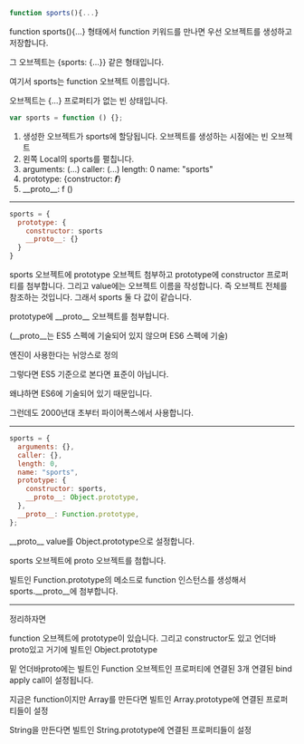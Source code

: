 ```js
function sports(){...}
```

function sports(){...} 형태에서 function 키워드를 만나면 우선 오브젝트를 생성하고 저장합니다.

그 오브젝트는 {sports: {...}} 같은 형태입니다.

여기서 sports는 function 오브젝트 이름입니다.

오브젝트는 {...} 프로퍼티가 없는 빈 상태입니다.

```js
var sports = function () {};
```

1. 생성한 오브젝트가 sports에 할당됩니다. 오브젝트를 생성하는 시점에는 빈 오브젝트
2. 왼쪽 Local의 sports를 펼칩니다.
3. arguments: (...)
   caller: (...)
   length: 0
   name: "sports"
4. prototype: {constructor: 𝒇}
5. \_\_proto\_\_: f ()

---

```js
sports = {
  prototype: {
    constructor: sports
    __proto__: {}
  }
}
```

sports 오브젝트에 prototype 오브젝트 첨부하고 prototype에 constructor 프로퍼티를 첨부합니다. 그리고 value에는 오브젝트 이름을 작성합니다. 즉 오브젝트 전체를 참조하는 것입니다. 그래서 sports 둘 다 값이 같습니다.

prototype에 \_\_proto\_\_ 오브젝트를 첨부합니다.

(\_\_proto\_\_는 ES5 스펙에 기술되어 있지 않으며 ES6 스펙에 기술)

엔진이 사용한다는 뉘앙스로 정의

그렇다면 ES5 기준으로 본다면 표준이 아닙니다.

왜냐하면 ES6에 기술되어 있기 때문입니다.

그런데도 2000년대 초부터 파이어폭스에서 사용합니다.

---

```js
sports = {
  arguments: {},
  caller: {},
  length: 0,
  name: "sports",
  prototype: {
    constructor: sports,
    __proto__: Object.prototype,
  },
  __proto__: Function.prototype,
};
```

\_\_proto\_\_ value를 Object.prototype으로 설정합니다.

sports 오브젝트에 proto 오브젝트를 첨합니다.

빌트인 Function.prototype의 메소드로 function 인스턴스를 생성해서 sports.\_\_proto\_\_에 첨부합니다.

---

정리하자면

function 오브젝트에 prototype이 있습니다. 그리고 constructor도 있고 언더바proto있고 거기에 빌트인 Object.prototype

밑 언더바proto에는 빌트인 Function 오브젝트인 프로퍼티에 연결된 3개 연결된 bind apply call이 설정됩니다.

지금은 function이지만 Array를 만든다면 빌트인 Array.prototype에 연결된 프로퍼티들이 설정

String을 만든다면 빌트인 String.prototype에 연결된 프로퍼티들이 설정
